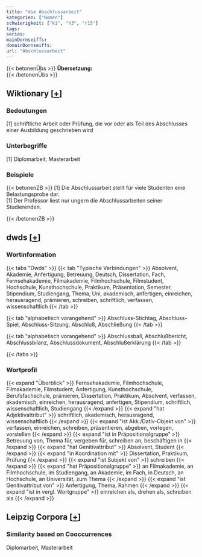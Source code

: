 ```yaml
---
title: "die Abschlussarbeit"
kategorien: ["Nomen"]
schwierigkeit: ["k1", "h3", "r15"]
tags:
series:
mainDornseiffs:
domainDornseiffs:
url: "Abschlussarbeit"
---
```


{{< betonenÜbs >}}
**Übersetzung:**  
{{< /betonenÜbs >}}

## Wiktionary [[+](https://de.wiktionary.org/wiki/Abschlussarbeit)]

### Bedeutungen
[1] schriftliche Arbeit oder Prüfung, die vor oder als Teil des Abschlusses einer Ausbildung geschrieben wird  

### Unterbegriffe
[1] Diplomarbeit, Masterarbeit  

### Beispiele
{{< betonenZB >}}
[1] Die Abschlussarbeit stellt für viele Studenten eine Belastungsprobe dar.  
[1] Der Professor liest nur ungern die Abschlussarbeiten seiner Studierenden.  

{{< /betonenZB >}}


## dwds [[+](https://www.dwds.de/wb/Abschlussarbeit)]

### Wortinformation
{{< tabs "Dwds" >}}
{{< tab "Typische Verbindungen" >}}
Absolvent, Akademie, Anfertigung, Betreuung, Deutsch, Dissertation, Fach, Fernsehakademie, Filmakademie, Filmhochschule, Filmstudent, Hochschule, Kunsthochschule, Praktikum, Präsentation, Semester, Stipendium, Studiengang, Thema, Uni, akademisch, anfertigen, einreichen, herausragend, prämieren, schreiben, schriftlich, verfassen, wissenschaftlich
{{< /tab >}}

{{< tab "alphabetisch vorangehend" >}}
Abschluss-Stichtag, Abschluss-Spiel, Abschluss-Sitzung, Abschluß, Abschließung
{{< /tab >}}

{{< tab "alphabetisch vorangehend" >}}
Abschlussball, Abschlußbericht, Abschlussbilanz, Abschlussdokument, Abschlußerklärung
{{< /tab >}}

{{< /tabs >}}

### Wortprofil
{{< expand "Überblick" >}} Fernsehakademie, Filmhochschule, Filmakademie, Filmstudent, Anfertigung, Kunsthochschule, Berufsfachschule, prämieren, Dissertation, Praktikum, Absolvent, verfassen, akademisch, einreichen, herausragend, anfertigen, Stipendium, schriftlich, wissenschaftlich, Studiengang {{< /expand >}}
{{< expand "hat Adjektivattribut" >}} schriftlich, akademisch, herausragend, wissenschaftlich {{< /expand >}}
{{< expand "ist Akk./Dativ-Objekt von" >}} verfassen, einreichen, schreiben, präsentieren, abgeben, vorlegen, vorstellen {{< /expand >}}
{{< expand "ist in Präpositionalgruppe" >}} Betreuung von, Thema für, vergeben für, schreiben an, beschäftigen in {{< /expand >}}
{{< expand "hat Genitivattribut" >}} Absolvent, Student {{< /expand >}}
{{< expand "in Koordination mit" >}} Dissertation, Praktikum, Prüfung {{< /expand >}}
{{< expand "ist Subjekt von" >}} schreiben {{< /expand >}}
{{< expand "hat Präpositionalgruppe" >}} an Filmakademie, an Filmhochschule, im Studiengang, an Akademie, im Fach, in Deutsch, an Hochschule, an Universität, zum Thema {{< /expand >}}
{{< expand "ist Genitivattribut von" >}} Anfertigung, Thema, Rahmen {{< /expand >}}
{{< expand "ist in vergl. Wortgruppe" >}} einreichen als, drehen als, schreiben als {{< /expand >}}

## Leipzig Corpora [[+](https://corpora.uni-leipzig.de/en/res?word=Abschlussarbeit&corpusId=deu_newscrawl-public_2018)]


### Similarity based on Cooccurrences
Diplomarbeit, Masterarbeit

